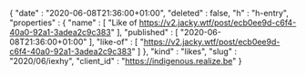 {
  "date" : "2020-06-08T21:36:00+01:00",
  "deleted" : false,
  "h" : "h-entry",
  "properties" : {
    "name" : [ "Like of https://v2.jacky.wtf/post/ecb0ee9d-c6f4-40a0-92a1-3adea2c9c383" ],
    "published" : [ "2020-06-08T21:36:00+01:00" ],
    "like-of" : [ "https://v2.jacky.wtf/post/ecb0ee9d-c6f4-40a0-92a1-3adea2c9c383" ]
  },
  "kind" : "likes",
  "slug" : "2020/06/iexhy",
  "client_id" : "https://indigenous.realize.be"
}
